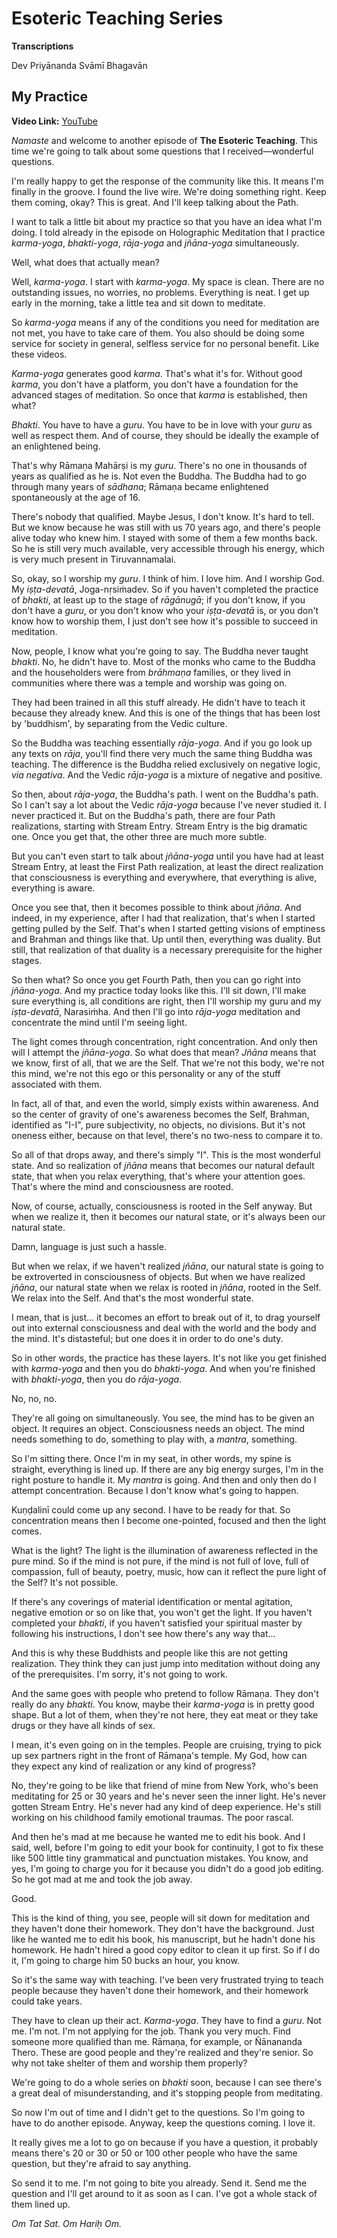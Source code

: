 # Esoteric Teaching Series

**Transcriptions**

Dev Priyānanda Svāmī Bhagavān

## My Practice

**Video Link:** [YouTube](https://www.youtube.com/watch?v=ZpwYk3R1Dao)

*Namaste* and welcome to another episode of **The Esoteric Teaching**. This time we're going to talk about some questions that I received—wonderful questions.

I'm really happy to get the response of the community like this. It means I'm finally in the groove. I found the live wire. We're doing something right. Keep them coming, okay? This is great. And I'll keep talking about the Path.

I want to talk a little bit about my practice so that you have an idea what I'm doing. I told already in the episode on Holographic Meditation that I practice *karma-yoga*, *bhakti-yoga*, *rāja-yoga* and *jñāna-yoga* simultaneously.

Well, what does that actually mean? 

Well, *karma-yoga*. I start with *karma-yoga*. My space is clean. There are no outstanding issues, no worries, no problems. Everything is neat. I get up early in the morning, take a little tea and sit down to meditate.

So *karma-yoga* means if any of the conditions you need for meditation are not met, you have to take care of them. You also should be doing some service for society in general, selfless service for no personal benefit. Like these videos.

*Karma-yoga* generates good *karma*. That's what it's for. Without good *karma*, you don't have a platform, you don't have a foundation for the advanced stages of meditation. So once that *karma* is established, then what?

*Bhakti*. You have to have a *guru*. You have to be in love with your *guru* as well as respect them. And of course, they should be ideally the example of an enlightened being. 

That's why Rāmaṇa Mahārṣi is my *guru*. There's no one in thousands of years as qualified as he is. Not even the Buddha. The Buddha had to go through many years of *sādhana*; Rāmaṇa became enlightened spontaneously at the age of 16.

There's nobody that qualified. Maybe Jesus, I don't know. It's hard to tell. But we know because he was still with us 70 years ago, and there's people alive today who knew him. I stayed with some of them a few months back. So he is still very much available, very accessible through his energy, which is very much present in Tiruvannamalai. 

So, okay, so I worship my *guru*. I think of him. I love him. And I worship God. My *iṣṭa-devatā*, Joga-nṛsiṁadev. So if you haven't completed the practice of *bhakti*, at least up to the stage of *rāgānugā*; if you don't know, if you don't have a *guru*, or you don't know who your *iṣṭa-devatā*  is, or you don't know how to worship them, I just don't see how it's possible to succeed in meditation.

Now, people, I know what you're going to say. The Buddha never taught *bhakti*. No, he didn't have to. Most of the monks who came to the Buddha and the householders were from *brāhmaṇa* families, or they lived in communities where there was a temple and worship was going on. 

They had been trained in all this stuff already. He didn't have to teach it because they already knew. And this is one of the things that has been lost by 'buddhism', by separating from the Vedic culture.

So the Buddha was teaching essentially *rāja-yoga*. And if you go look up any texts on *rāja*, you'll find there very much the same thing Buddha was teaching. The difference is the Buddha relied exclusively on negative logic, *via negativa*. And the Vedic *rāja-yoga* is a mixture of negative and positive.

So then, about *rāja-yoga*, the Buddha's path. I went on the Buddha's path. So I can't say a lot about the Vedic *rāja-yoga* because I've never studied it. I never practiced it. But on the Buddha's path, there are four Path realizations, starting with Stream Entry. Stream Entry is the big dramatic one. Once you get that, the other three are much more subtle.

But you can't even start to talk about *jñāna-yoga* until you have had at least Stream Entry, at least the First Path realization, at least the direct realization that consciousness is everything and everywhere, that everything is alive, everything is aware.

Once you see that, then it becomes possible to think about *jñāna*. And indeed, in my experience, after I had that realization, that's when I started getting pulled by the Self. That's when I started getting visions of emptiness and Brahman and things like that. Up until then, everything was duality. But still, that realization of that duality is a necessary prerequisite for the higher stages.

So then what? So once you get Fourth Path, then you can go right into *jñāna-yoga*. And my practice today looks like this. I'll sit down, I'll make sure everything is, all conditions are right, then I'll worship my guru and my *iṣṭa-devatā*, Narasiṁha. And then I'll go into *rāja-yoga* meditation and concentrate the mind until I'm seeing light.

The light comes through concentration, right concentration. And only then will I attempt the *jñāna-yoga*. So what does that mean? *Jñāna* means that we know, first of all, that we are the Self. That we're not this body, we're not this mind, we're not this ego or this personality or any of the stuff associated with them.

In fact, all of that, and even the world, simply exists within awareness. And so the center of gravity of one's awareness becomes the Self, Brahman, identified as "I-I", pure subjectivity, no objects, no divisions. But it's not oneness either, because on that level, there's no two-ness to compare it to.

So all of that drops away, and there's simply "I". This is the most wonderful state. And so realization of *jñāna* means that becomes our natural default state, that when you relax everything, that's where your attention goes. That's where the mind and consciousness are rooted.

Now, of course, actually, consciousness is rooted in the Self anyway. But when we realize it, then it becomes our natural state, or it's always been our natural state. 

Damn, language is just such a hassle.

But when we relax, if we haven't realized *jñāna*, our natural state is going to be extroverted in consciousness of objects. But when we have realized *jñāna*, our natural state when we relax is rooted in *jñāna*, rooted in the Self. We relax into the Self. And that's the most wonderful state.

I mean, that is just... it becomes an effort to break out of it, to drag yourself out into external consciousness and deal with the world and the body and the mind. It's distasteful; but one does it in order to do one's duty.

So in other words, the practice has these layers. It's not like you get finished with *karma-yoga* and then you do *bhakti-yoga*. And when you're finished with *bhakti-yoga*, then you do *rāja-yoga*.

No, no, no.

They're all going on simultaneously. You see, the mind has to be given an object. It requires an object. Consciousness needs an object. The mind needs something to do, something to play with, a *mantra*, something.

So I'm sitting there. Once I'm in my seat, in other words, my spine is straight, everything is lined up. If there are any big energy surges, I'm in the right posture to handle it. My *mantra* is going. And then and only then do I attempt concentration. Because I don't know what's going to happen.

Kuṇḍalinī could come up any second. I have to be ready for that. So concentration means then I become one-pointed, focused and then the light comes.

What is the light? The light is the illumination of awareness reflected in the pure mind. So if the mind is not pure, if the mind is not full of love, full of compassion, full of beauty, poetry, music, how can it reflect the pure light of the Self? It's not possible.

If there's any coverings of material identification or mental agitation, negative emotion or so on like that, you won't get the light. If you haven't completed your *bhakti*, if you haven't satisfied your spiritual master by following his instructions, I don't see how there's any way that...

And this is why these Buddhists and people like this are not getting realization. They think they can just jump into meditation without doing any of the prerequisites. I'm sorry, it's not going to work. 

And the same goes with people who pretend to follow Rāmaṇa. They don't really do any *bhakti*. You know, maybe their *karma-yoga* is in pretty good shape. But a lot of them, when they're not here, they eat meat or they take drugs or they have all kinds of sex.

I mean, it's even going on in the temples. People are cruising, trying to pick up sex partners right in the front of Rāmaṇa's temple. My God, how can they expect any kind of realization or any kind of progress? 

No, they're going to be like that friend of mine from New York, who's been meditating for 25 or 30 years and he's never seen the inner light. He's never gotten Stream Entry. He's never had any kind of deep experience. He's still working on his childhood family emotional traumas. The poor rascal.

And then he's mad at me because he wanted me to edit his book. And I said, well, before I'm going to edit your book for continuity, I got to fix these like 500 little tiny grammatical and punctuation mistakes. You know, and yes, I'm going to charge you for it because you didn't do a good job editing. So he got mad at me and took the job away.

Good.

This is the kind of thing, you see, people will sit down for meditation and they haven't done their homework. They don't have the background. Just like he wanted me to edit his book, his manuscript, but he hadn't done his homework. He hadn't hired a good copy editor to clean it up first. So if I do it, I'm going to charge him 50 bucks an hour, you know.

So it's the same way with teaching. I've been very frustrated trying to teach people because they haven't done their homework, and their homework could take years.

They have to clean up their act. *Karma-yoga*. They have to find a *guru*. Not me. I'm not. I'm not applying for the job. Thank you very much. Find someone more qualified than me. Rāmaṇa, for example, or Ñānananda Thero. These are good people and they're realized and they're senior. So why not take shelter of them and worship them properly?

We're going to do a whole series on *bhakti* soon, because I can see there's a great deal of misunderstanding, and it's stopping people from meditating.

So now I'm out of time and I didn't get to the questions. So I'm going to have to do another episode. Anyway, keep the questions coming. I love it.

It really gives me a lot to go on because if you have a question, it probably means there's 20 or 30 or 50 or 100 other people who have the same question, but they're afraid to say anything.

So send it to me. I'm not going to bite you already. Send it. Send me the question and I'll get around to it as soon as I can. I've got a whole stack of them lined up.

*Om Tat Sat. Om Hariḥ Om.*